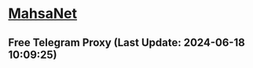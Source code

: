 
# [MahsaNet](https://t.me/mahsa_net)
## Free Telegram Proxy (Last Update: 2024-06-18 10:09:25)

    
